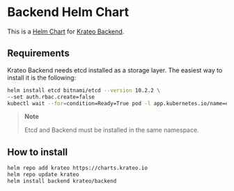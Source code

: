 # Backend Helm Chart

This is a [Helm Chart](https://helm.sh/docs/topics/charts/) for [Krateo Backend](https://github.com/krateoplatformops/backend).

## Requirements

Krateo Backend needs etcd installed as a storage layer. The easiest way to install it is the following:

```sh
helm install etcd bitnami/etcd --version 10.2.2 \
--set auth.rbac.create=false
kubectl wait --for=condition=Ready=True pod -l app.kubernetes.io/name=etcd --timeout=300s
```

> **Note**
>
> Etcd and Backend must be installed in the same namespace.

## How to install

```sh
helm repo add krateo https://charts.krateo.io
helm repo update krateo
helm install backend krateo/backend
```
